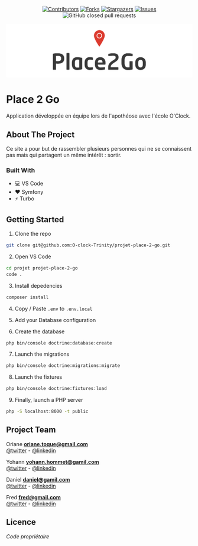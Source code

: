 <!-- PROJECT SHIELDS -->
<!--
*** This template uses markdown "reference style" links for readability.
*** Reference links are enclosed in brackets [ ] instead of parentheses ( ).
*** See the bottom of this document for the declaration of the reference variables
*** for contributors-url, forks-url, etc. This is an optional, concise syntax you may use.
*** https://www.markdownguide.org/basic-syntax/#reference-style-links
-->
<div align=center>

[![Contributors][contributors-shield]][contributors-url] [![Forks][forks-shield]][forks-url] [![Stargazers][stars-shield]][stars-url] [![Issues][issues-shield]][issues-url] ![GitHub closed pull requests](https://img.shields.io/github/issues-pr-closed-raw/O-clock-Trinity/projet-place-2-go?style=flat-square)

</div>

[![Product Name Screen Shot][product-screenshot]](https://example.com)

# Place 2 Go

Application développée en équipe lors de l'apothéose avec l'école O'Clock.

<!-- ABOUT THE PROJECT -->
## About The Project

Ce site a pour but de rassembler plusieurs personnes qui ne se connaissent pas mais qui partagent un même intérêt : sortir.

### Built With

* 💻 VS Code
* ❤ Symfony
* ⚡ Turbo

<!-- USAGE EXAMPLES -->
## Getting Started

1. Clone the repo
```sh
git clone git@github.com:O-clock-Trinity/projet-place-2-go.git
```

2. Open VS Code
```sh
cd projet projet-place-2-go
code .
```

3. Install depedencies
```sh
composer install
```
4. Copy / Paste `.env` to `.env.local`

5. Add your Database configuration
   
6. Create the database
```sh
php bin/console doctrine:database:create
```

7. Launch the migrations
```sh
php bin/console doctrine:migrations:migrate
```

8. Launch the fixtures
```sh
php bin/console doctrine:fixtures:load
```

9. Finally, launch a PHP server
```sh
php -S localhost:8000 -t public
```

<!-- CONTACT -->
## Project Team

Oriane **oriane.toque@gmail.com**  
[@twitter](https://twitter.com/xxx) - [@linkedin](https://www.linkedin.com/in/xxx/)

Yohann **yohann.hommet@gamil.com**  
[@twitter](https://twitter.com/YoH_DevBack) - [@linkedin](https://www.linkedin.com/in/yohann-hommet/)

Daniel **daniel@gamil.com**  
[@twitter](https://twitter.com/xxx) - [@linkedin](https://www.linkedin.com/in/xxx/)

Fred **fred@gmail.com**  
[@twitter](https://twitter.com/xxx) - [@linkedin](https://www.linkedin.com/in/xxx/)

## Licence

_Code propriétaire_

<!-- MARKDOWN LINKS & IMAGES -->
<!-- https://www.markdownguide.org/basic-syntax/#reference-style-links -->

[contributors-shield]: https://img.shields.io/github/contributors/O-clock-Trinity/projet-place-2-go?style=flat-square

[contributors-url]: https://github.com/O-clock-Trinity/projet-place-2-go/graphs/contributors

[forks-shield]: https://img.shields.io/github/forks/O-clock-Trinity/projet-place-2-go?style=flat-square

[forks-url]: https://github.com/O-clock-Trinity/projet-place-2-go/network/members

[stars-shield]: https://img.shields.io/github/stars/O-clock-Trinity/projet-place-2-go?style=flat-square

[stars-url]: https://github.com/O-clock-Trinity/projet-place-2-go/stargazers

[issues-shield]: https://img.shields.io/github/issues/O-clock-Trinity/projet-place-2-go?style=flat-square

[issues-url]: https://github.com/O-clock-Trinity/projet-place-2-go/issues

[linkedin-shield]: https://img.shields.io/badge/-LinkedIn-black.svg?style=flat-square&logo=linkedin&colorB=555

[product-screenshot]: public/img/logo_readme.png